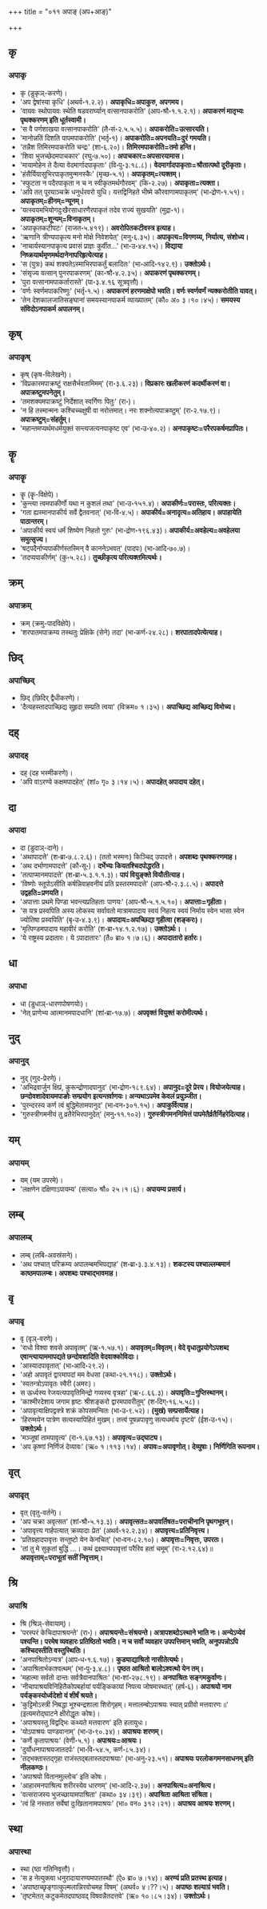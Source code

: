 +++
title = "०११ अपाङ् (अप+आङ्)"

+++

## कृ
### अपाकृ
- कृ (डुकृञ्-करणे)।
- 'अप द्वेषांस्या कृधि' (अथर्व॰१.२.२)। **अपाकृधि=अपाकुरु, अपगमय।**
- 'वायवः स्थोपायवः स्थेति षडवरार्घ्यान् वत्सानपाकरोति' (आप॰श्रौ॰१.१.२.१)। **अपाकरणं मातृभ्यः पृथक्करणम् इति धूर्तस्वामी।**
- 'स वै पर्णशाखया वत्सानपाकरोति' (तै॰सं॰२.५.५.५)। **अपाकरोति=उत्सारयति।**
- 'मानोन्नतिं दिशति पापमपाकरोति' (भर्तृ॰१)। **अपाकरोति=अपनयति=दुरं गमयति।**
- 'तन्नैश तिमिरमपाकरोति चन्द्रः' (शा॰६.२०)। **तिमिरमपाकरोति=तमो हन्ति।**
- 'शिवा भुजच्छेदमपाचकार' (रघु॰७.५०)। **अपाचकार=अपसारयामास।**
- 'मायामोहेन ते दैत्या वेदमार्गादपाकृताः' (वि॰पु॰३.१८.८)। **वेदमार्गादपाकृताः=श्रौतात्पथो दूरीकृताः।**
- 'हंसैर्यियासुभिरपाकृतमुन्मनस्कैः' (मृच्छ॰५.१)। **अपाकृतम्=त्यक्तम्।**
- 'स्फुटता न पदैरपाकृता न च न स्वीकृतमर्थगौरवम्' (कि॰२.२७)। **अपाकृता=त्यक्ता।**
- 'अपि तत् पूरयाञ्चक्रे धनुर्धरवरो युधि। यत्तद्विनिहते भीष्मे कौरवाणामपाकृतम्' (भा॰द्रोण॰१.५१)। **अपाकृतम्=हीनम्=न्यूनम्।**
- 'यत्स्वयमभियोगदुःखैरसाधारणैरपाकृतं तदेव राज्यं सुखयति' (मुद्रा॰१)। **अपाकृतम्=शून्यम्=विनाकृतम्।**
- 'अपाकृतकटीपटः' (राजत॰५.४१९)। **अवरोपितकटीवस्त्र इत्याह।**
- 'ऋणानि त्रीण्यपाकृत्य मनो मोक्षे निवेशयेत्' (मनु॰६.३५)। **अपाकृत्य=विगणय्य, निर्यात्य, संशोध्य।**
- 'नाचार्यस्यानपाकृत्य प्रवासं प्राज्ञः कुर्वीत…' (भा॰उ॰४४.१५)। **विद्याया निष्क्रयार्थमृणमर्थदानेनापरिहृत्येत्याह।**
- 'स (पुत्रः) कथं शक्यतेऽस्माभिरपाकर्तुं बलादितः' (भा॰आदि॰१४२.९)। **उक्तोऽर्थः।**
- 'संसृज्य वत्सान् पुनरपाकरणम्' (का॰श्रौ॰४.२.३५)। **अपाकरणं पृथक्करणम्।**
- 'पुरा वत्सानामपाकर्तारास्ते' (पा॰३.४.१६ सूत्रवृत्तौ)।
- 'वर्णः स्वर्णमपाकरिष्णुः' (भर्तृ॰१.५)। **अपाकरणं हरणमाक्षेपो भवति। वर्णः स्वर्णवर्णं न्यक्करोतीति यावत्।**
- 'तेन देशकालजातिसङ्घानां समयस्यानपाकर्म व्याख्यातम्' (कौ० अ० ३।१०।४५)। **समयस्य संविदोऽनपाकर्म अपालनम्।**

## कृष्
### अपाकृष्
- कृष् (कृष-विलेखने)।
- 'विप्रकारमपाक्रष्टुं राक्षसैर्भवतामिमम्' (रा॰३.६.२३)। **विप्रकारः खलीकरणं कदर्थीकरणं वा। अपाक्रष्टुमपनेतुम्।**
- 'तमशक्यमपाक्रष्टुं निर्देशात् स्वर्गिणः पितुः' (रा॰)।
- 'न हि तस्मान्मनः कश्चिच्चक्षुषी वा नरोत्तमात्। नरः शक्नोत्यपाक्रष्टुम्' (रा॰२.१७.९)। **अपाक्रष्टुम्=संहर्तुम्।**
- 'महान्तमप्यर्थमधर्मयुक्तं सन्त्यजत्यनपाकृष्ट एव' (भा॰उ॰४०.२)। **अनपाकृष्टः=परैरपकर्षमप्रापितः।**

## कॄ
### अपाकॄ
- कॄ (कॄ-विक्षेपे)।
- 'कुन्त्या त्वमपाकीर्णो यथा न कुशलं तथा' (भा॰उ॰१५१.४)। **अपाकीर्णः=परास्तः, परित्यक्तः।**
- 'गता ह्यस्मानपाकीर्य सर्वे द्वैतवनात्' (भा॰वि॰४.५)। **अपाकीर्य=अनादृत्य=अतिहाय। अपाहायेति पाठान्तरम्।**
- 'अपाकीर्य स्वयं धर्मं शिष्येण निहतो गुरुः' (भा॰द्रोण॰१९६.४३)। **अपाकीर्य=अवहेल्य=अवहेलया समुत्सृज्य।**
- 'षट्पदैर्नाप्यपाकीर्णस्तस्मिन् वै काननेऽभवत्' (पादपः) (भा॰आदि॰७०.७)।
- 'तदप्यपाकीर्णम्' (कु॰५.२८)। **तुच्छीकृत्य परित्यक्तमित्यर्थः।**

## क्रम्
### अपाक्रम्
- क्रम् (क्रमु-पादविक्षेपे)।
- 'शरपातमपाक्रम्य तस्थतुः प्रेक्षिके (सेने) तदा' (भा॰कर्ण॰२४.२८)। **शरपातादपेत्येत्याह।**

## छिद्
### अपाच्छिद्
- छिद् (छिदिर् द्वैधीकरणे)।
- 'दैत्यहस्तादपाच्छिद्य सुहृदा सम्प्रति त्वया' (विक्रम० १।३५)। **अपाच्छिद्य आच्छिद्य विमोच्य।**

## दह्
### अपादह्
- दह् (दह भस्मीकरणे)।
- 'अपि वाऽरण्ये कक्षमपादहेत्' (शां० गृ० ३।१४।५)। **अपादहेत् अपादाय दहेत्।**

## दा
### अपादा
- दा (डुदाञ्-दाने)।
- 'अथापादत्ते' (श॰ब्रा॰७.८.२.६)। (ततो भस्मनः) किञ्चिद् उपादत्ते। **अपशब्दः पृथक्करणमाह।**
- 'अथ दर्भाणामपादत्ते' (कौ॰सू॰)। **दर्भेभ्यः कियतश्चिदपोद्धरति।**
- 'तत्पाप्मानमपादत्ते' (श॰ब्रा॰५.३.१.१.३)। **पापं वियुङ्क्ते वियौतीत्याह।**
- 'विष्णोः स्तूपोऽसीति कर्षन्निवाहवनीयं प्रति प्रस्तरमपादत्ते' (आप॰श्रौ॰२.३.८.५)। **अपादत्ते उद्वहति=प्रणयति।**
- 'अपात्ताः प्रथमे पिण्डा भवन्त्यप्रतिहताः पाणयः' (आप॰श्रौ॰५.१.५.१०)। **अपात्ताः=गृहीताः।**
- 'स यत्र प्रस्वपिति अस्य लोकस्य सर्वावतो मात्रामपादाय स्वयं निहत्य स्वयं निर्माय स्वेन भासा स्वेन ज्योतिषा प्रस्वपिति' (बृ॰उ॰४.३.९)। **अपादाय=अपच्छिद्या गृहीत्वा (शङ्करः)।**
- 'मृत्पिण्डमपादाय महावीरं करोति' (श॰ब्रा॰१४.१.२.१७)। **उक्तोऽर्थः।** ।
- 'ये राष्ट्रस्य प्रदातारः। ये ऽपादातारः' (तै० ब्रा० १।७।६)। **अपादातारो हर्तारः।**

## धा
### अपाधा
- धा (डुधाञ्-धारणपोषणयोः)।
- 'नेत् प्राणेभ्य आत्मानमपादधानि' (शां॰ब्रा॰१७.७)। **अपवृक्तं वियुक्तं करोमीत्यर्थः।**

## नुद्
### अपानुद्
- नुद् (णुद-प्रेरणे)।
- 'अभिद्रवार्जुन क्षिप्रं, कुरून्द्रोणादपानुद' (भा॰द्रोण॰१८९.६४)। **अपानुद=दूरे प्रेरय। वियोजयेत्याह। छन्दोवशादेवायमपाङोः सम्प्रयोग इत्यन्तर्वाणयः। अन्यथाऽपमेव केवलं प्रयुञ्जीत।**
- 'पुरन्दरस्य कर्ण त्वं बुद्धिमेतामपानुद' (भा॰वन॰३०१.१५)। **अपाकुर्वित्याह।**
- 'गुरुस्त्रीगमनीयं तु व्रतैरेभिरपानुदेत्' (मनु॰११.१०२)। **गुरुस्त्रीगमननिमित्तं पापमेतैर्व्रतैर्निहरेदित्याह।**

## यम्
### अपायम्
- यम् (यम उपरमे)।
- 'लक्षणेन दक्षिणाऽपायम्य' (सत्या० श्रौ० २५।१।६)। **अपायम्य प्रसार्य।**

## लम्ब्
### अपालम्ब्
- लम्ब् (लबि-अवस्रंसने)।
- 'अथ पश्चात् परिक्रम्य अपालम्बमभिपद्याह' (श॰ब्रा॰३.३.४.१३)। **शकटस्य पश्चाल्लम्बमानं काष्ठमपालम्बः। अपशब्दः पश्चाद्भावमाह।**

## वृ
### अपावृ
- वृ (वृञ्-वरणे)।
- 'राधो विश्वा शवसे अपावृतम्' (ऋ॰१.५७.१)। **अपावृतम्=विवृतम्। वेदे वृधातुप्रयोगेऽपशब्द एवान्त्यायाममापद्यते छन्दोवशादिति वेदवाक्कोविदाः।**
- 'आस्यादपावृतात्' (भा॰आदि॰२९.२)।
- 'अहो अपावृतं द्वारमापदां मम वेधसा (कथा॰२१.११८)। **उक्तोऽर्थः।**
- 'स्वतन्त्रोऽपावृतः स्वैरी (अमरः)।
- स ऊर्ध्वस्य रेजयत्यपावृतिमिन्द्रो गव्यस्य वृत्रहा' (ऋ॰८.६६.३)। **अपावृतिः=गुप्तिस्थानम्।**
- 'काश्मीरदेशाय जगाम हृष्टः श्रीशङ्करो द्वारमपावरीतुम्' (श॰दिग्॰१६.५.५८)।
- 'अपावृत्याक्षिपद्वक्त्रे शक्रं कोपसमन्वितः (भा॰उ॰९.५२)। **(मुखं) सम्प्रसार्येत्याह।**
- 'हिरण्मयेन पात्रेण सत्यस्यापिहितं मुखम्। तत्त्वं पूषन्नपावृणु सत्यधर्माय दृष्टये' (ईश॰उ॰१५)। **उक्तोऽर्थः।**
- 'मञ्जूषां तामपावृत्य' (रा॰१.६७.१३)। **अपावृत्य=उद्घाट्य।**
- 'अप कृष्णां निर्णिजं देव्यावः' (ऋ० १।११३।१४)। **अपावः=अपावृणोत्। देव्युषाः। निर्णिगिति रूपनाम।**

## वृत्
### अपावृत्
- वृत् (वृतु-वर्तने)।
- 'अप चक्रा अवृत्सत' (शां॰श्रौ॰५.१३.३)। **अपावृत्सत=अपावर्तिषत=पराचीनानि पृथगभूवन्।**
- 'अपावृत्त्य गार्हपत्यात् क्रव्यादाः प्रेत' (अथर्व॰१२.२.३४)। **अपावृत्त्य=प्रतिनिवृत्त्य।**
- 'प्रतिग्रहादपावृत्तः सन्तुष्टो येन केनचित्' (भा॰वन॰८२.१०)। **अपावृत्तः=निवृत्तः, उपरतः।**
- 'तां तु मे सुकृतां बुद्धिं …। कथं द्रक्ष्याम्यपावृत्तां परैरिव हतां चमूम्' (रा॰२.१२.६४)॥ **अपावृत्ताम्=पराभूतां सतीं निवृत्ताम्।**

## श्रि
### अपाश्रि
- श्रि (श्रिञ्-सेवायाम्)।
- 'परस्परं केचिदापाश्रयन्ते' (रा॰)। **अपाश्रयन्ते=संश्रयन्ते। अत्रापशब्दोऽस्थाने भाति नः। अन्येऽप्येवं पश्यन्ति। परमेष व्यवहारः प्रतिष्ठितो भवति। न च सर्वो व्यवहार उपपत्तिमान् भवति, अनुपपन्नोऽपि कश्चिदस्तीति वस्तुस्थितिः।**
- 'अनपाश्रितोऽन्यत्र' (आप॰ध॰१.६.१७)। **कुड्याद्याश्रितो नासीतेत्यर्थः।**
- 'अपाश्रितार्भकाश्वत्थम्' (भा॰पु॰३.४.८)। **पृष्ठत आश्रितो बालोऽश्वत्थो येन तम्।**
- 'महात्मा सर्वतो दान्तः सर्वत्रैवानपाश्रितः' (भा॰शां॰२७८.१९)। **अनपाश्रितः सङ्गमकुर्वाणः।**
- 'नीचापाश्रयविनिहितैकोपबर्हायां पर्यङ्किकायां निपत्य जोषमास्थात्' (हर्ष॰६)। **अपाश्रयो नाम पर्यङ्कस्योर्ध्वदेशो यं शीर्षं श्रयते।**
- 'कुट्टिमोऽस्त्री निबद्धा भूश्चन्द्रशाला शिरोगृहम्। मत्तालम्बोऽपाश्रयः स्यात् प्रग्रीवो मत्तवारणः॥' (इत्यमरोद्घाटने क्षीरोद्धृतः कोषः)।
- 'अपाश्रयस्तु विद्वद्भिः कथ्यते मत्तवारण' इति हलायुधः।
- 'योऽपाश्रयः पाण्डवानाम्' (भा॰उ॰९०.३४)। **अपाश्रयः शरणम्।**
- 'कर्णे कृतापाश्रयः' (वेणी॰५.१)। **अपाश्रयः=आश्रयः।**
- 'दुर्योधनापाश्रयजातदर्पः' (भा॰वि॰५४.५, कर्ण॰८५.३४)।
- 'तद्भक्तास्तद्गृहा राजंस्तद्बलास्तदपाश्रयाः' (भा॰अनु॰२३.५१)। **अपाश्रयः परलोकगमनसाधनम् इति नीलकण्ठः।**
- 'अपाश्रयो वितानमुल्लोच' इति कोषः।
- 'आहारमनपाश्रित्य शरीरस्येव धारणम्' (भा॰आदि॰२.३७)। **अनपाश्रित्य=अनाश्रित्य।**
- 'वत्सराजस्य भुजच्छायामपाश्रिता' (कथा० ३४।३९)। **अपाश्रिता आश्रिता संश्रिता।**
- 'त्वं हि नस्तात सर्वेषां दुःखितानामपाश्रयः' (भा० वन० ३१२।२१)। **अपाश्रय आश्रयः शरणम्।**

## स्था
### अपास्था
- स्था (ष्ठा गतिनिवृत्तौ)।
- 'स ह नेत्युक्त्वा धनुरादायारण्यमपातस्थौ' (ऐ० ब्रा० ७।१४)। **अरण्यं प्रति प्रतस्थ इत्याह।**
- 'अपाष्ठाच्छृङ्गात्कुल्मलान्निरवोचमह विषम्' (अथर्व० ४।??।५)। **अपाष्ठः शल्याग्रं भवति।**
- 'तृष्टमेतत् कटुकमेतदपाष्ठवद् विषवन्नैतदत्तवे' (ऋ० १०।८५।३४)। **उक्तोऽर्थः।**
